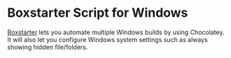 # Boxstarter Script for Windows
<a href="http://boxstarter.org/">Boxstarter</a> lets you automate multiple Windows builds by using Chocolatey. It will also let you configure Windows system settings such as always showing hidden file/folders.

